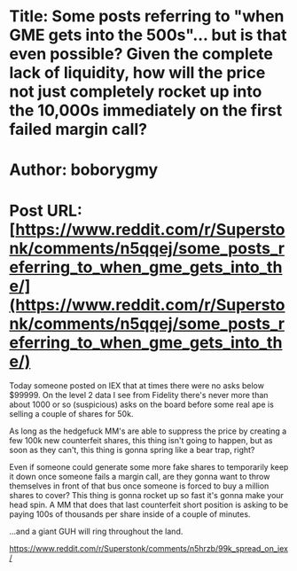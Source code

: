 # Title: Some posts referring to "when GME gets into the 500s"... but is that even possible? Given the complete lack of liquidity, how will the price not just completely rocket up into the 10,000s immediately on the first failed margin call?
# Author: boborygmy
# Post URL: [https://www.reddit.com/r/Superstonk/comments/n5qqej/some_posts_referring_to_when_gme_gets_into_the/](https://www.reddit.com/r/Superstonk/comments/n5qqej/some_posts_referring_to_when_gme_gets_into_the/)


Today someone posted on IEX that at times there were no asks below $99999. On the level 2 data I see from Fidelity there's never more than about 1000 or so (suspicious) asks on the board before some real ape is selling a couple of shares for 50k.

As long as the hedgefuck MM's are able to suppress the price by creating a few 100k new counterfeit shares, this thing isn't going to happen, but as soon as they can't, this thing is gonna spring like a bear trap, right?

Even if someone could generate some more fake shares to temporarily keep it down once someone fails a margin call, are they gonna want to throw themselves in front of that bus once someone is forced to buy a million shares to cover? This thing is gonna rocket up so fast it's gonna make your head spin. A MM that does that last counterfeit short position is asking to be paying 100s of thousands per share inside of a couple of minutes.

...and a giant GUH will ring throughout the land.

https://www.reddit.com/r/Superstonk/comments/n5hrzb/99k_spread_on_iex/